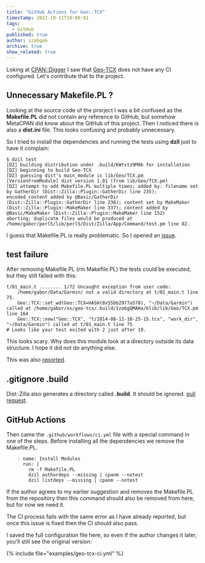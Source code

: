```yaml
---
title: "GitHub Actions for Geo::TCX"
timestamp: 2022-10-11T10:00:01
tags:
  - GitHub
published: true
author: szabgab
archive: true
show_related: true
---
```



Loking at [CPAN::Digger](https://cpan-digger.perlmaven.com/) I saw that [Geo-TCX](https://metacpan.org/dist/Geo-TCX) does not have any CI configured.
Let's contribute that to the project.


## Unnecessary Makefile.PL ?

Looking at the source code of the prorject I was a bit confused as the **Makefile.PL** did not contain any reference to GitHub, but somehow MetaCPAN did know about the GitHub
of this project. Then I noticed there is also a **dist.ini** file. This looks confusing and probably unnecessary.

So I tried to install the dependencies and running the tests using **dzil** just to have it complain:

```
$ dzil test
[DZ] building distribution under .build/KWtstz9M9b for installation
[DZ] beginning to build Geo-TCX
[DZ] guessing dist's main_module is lib/Geo/TCX.pm
[VersionFromModule] dist version 1.01 (from lib/Geo/TCX.pm)
[DZ] attempt to add Makefile.PL multiple times; added by: filename set by GatherDir (Dist::Zilla::Plugin::GatherDir line 235); encoded_content added by @Basic/GatherDir (Dist::Zilla::Plugin::GatherDir line 236); content set by MakeMaker (Dist::Zilla::Plugin::MakeMaker line 337); content added by @Basic/MakeMaker (Dist::Zilla::Plugin::MakeMaker line 152)
aborting; duplicate files would be produced at /home/gabor/perl5/lib/perl5/Dist/Zilla/App/Command/test.pm line 82.
```

I guess that Makefile.PL is really problematic. So I opened an [issue](https://github.com/patjoly/geo-tcx/issues/1).

## test failure

After removing Makefile.PL (rm Makefile.PL) the tests could be executed, but they still failed with this:

```
t/01_main.t ........ 1/72 Uncaught exception from user code:
    /home/gabor/Data/Garmin/ not a valid directory at t/01_main.t line 75.
    Geo::TCX::set_wd(Geo::TCX=HASH(0x55bb2977a578), "~/Data/Garmin") called at /home/gabor/os/geo-tcx/.build/1zo6gQMAHa/blib/lib/Geo/TCX.pm line 164
    Geo::TCX::new("Geo::TCX", "t/2014-08-11-10-25-15.tcx", "work_dir", "~/Data/Garmin") called at t/01_main.t line 75
# Looks like your test exited with 2 just after 19.
```

This looks scary. Why does this module look at a directory outside its data structure. I hope it did not do anything else.

This was also [reported](https://github.com/patjoly/geo-tcx/issues/2).

## .gitignore .build

Dist::Zilla also generates a directory called **.build**. It should be ignored.
[pull request](https://github.com/patjoly/geo-tcx/pull/3).


## GitHub Actions

Then came the `.github/workflows/ci.yml` file with a special command in one of the steps. Before installing all the dependencies
we remove the Makefile.PL.

```
    - name: Install Modules
      run: |
        rm -f Makefile.PL
        dzil authordeps --missing | cpanm --notest
        dzil listdeps --missing | cpanm --notest
```

If the author agrees to my earlier suggestion and removes the Makefile.PL from the repository then this command should also be removed from here,
but for now we need it.

The CI process fails with the same error as I have already reported, but once this issue is fixed then the CI should also pass.

I saved the full configuration file here, so even if the author changes it later, you'll still see the original version:

{% include file="examples/geo-tcx-ci.yml" %}

